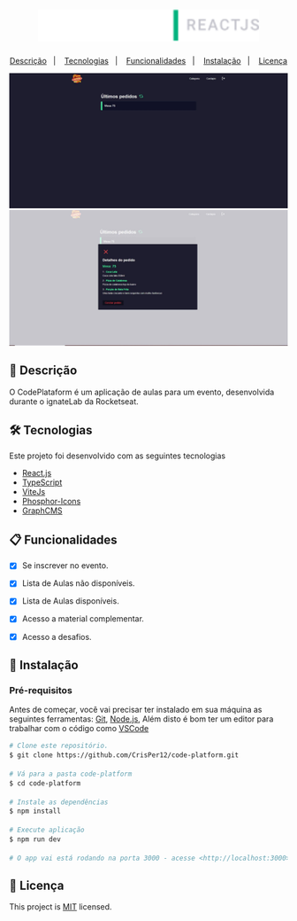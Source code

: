<h1 align="center">
  <img width="400px" src="https://github.com/CrisPer12/code-platform/blob/master/Group%201.png" />
  <br />
</h1>
<p align="center">
  <a href="#page_facing_up-descrição">Descrição</a>&nbsp;&nbsp;&nbsp;|&nbsp;&nbsp;&nbsp;
  <a href="#-tecnologias">Tecnologias</a>&nbsp;&nbsp;&nbsp;|&nbsp;&nbsp;&nbsp;
  <a href="#clipboard-Funcionalidades">Funcionalidades</a>&nbsp;&nbsp;&nbsp;|&nbsp;&nbsp;&nbsp;
  <a href="#closed_book-instalação">Instalação</a>&nbsp;&nbsp;&nbsp;|&nbsp;&nbsp;&nbsp;
  <a href="#memo-Licença">Licença</a>
</p>


<div align="center">
  <img  width="700px" src="https://github.com/CrisPer12/travelPizza/blob/master/pedido1.JPG?raw=true" />
  <img  width="700px" src="https://github.com/CrisPer12/travelPizza/blob/master/detail%20Pedidos.JPG?raw=true" />
</div>

## :page_facing_up: Descrição
O CodePlataform é um aplicação de aulas para um evento, desenvolvida durante o ignateLab da Rocketseat.

<!-- ## :art: Layout
Você pode acessar o Layout pelo <a href="https://www.figma.com">Figma<a> atravês <a href="https://www.figma.com/file/j4bK1YK93jEbuxfSvrKf1K/Plataforma-de-evento---Ignite-Lab-(Community)?node-id=24%3A2">desse link<a>. -->

## 🛠 Tecnologias
Este projeto foi desenvolvido com as seguintes tecnologias

- [React.js](https://pt-br.reactjs.org/)
- [TypeScript](https://www.typescriptlang.org/)
- [ViteJs](https://vitejs.dev/guide/)
- [Phosphor-Icons](https://phosphoricons.com/)
- [GraphCMS](https://graphcms.com/)

## :clipboard: Funcionalidades
- [x] Se inscrever no evento.
- [x] Lista de Aulas não disponíveis.
- [x] Lista de Aulas disponíveis.
- [x] Acesso a material complementar.
- [x] Acesso a desafios.


## :closed_book: Instalação

### Pré-requisitos
Antes de começar, você vai precisar ter instalado em sua máquina as seguintes ferramentas:
[Git](https://git-scm.com), [Node.js](https://nodejs.org/en/), Além disto é bom ter um editor para trabalhar com o código como [VSCode](https://code.visualstudio.com/)

```bash
# Clone este repositório.
$ git clone https://github.com/CrisPer12/code-platform.git

# Vá para a pasta code-platform
$ cd code-platform

# Instale as dependências
$ npm install 

# Execute aplicação
$ npm run dev

# O app vai está rodando na porta 3000 - acesse <http://localhost:3000>
```



## :memo: Licença

This project is [MIT](./LICENSE.txt) licensed.
